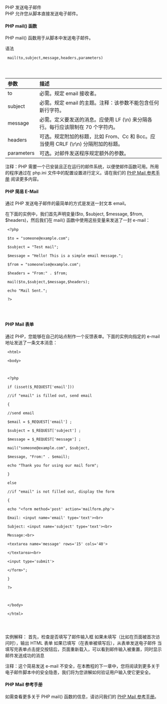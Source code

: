  PHP 发送电子邮件  
PHP 允许您从脚本直接发送电子邮件。

 

#### PHP mail() 函数

 PHP mail() 函数用于从脚本中发送电子邮件。

 语法

 
```
 mail(to,subject,message,headers,parameters) 




```
 



|参数|描述|
|:--|:--|
|to|必需。规定 email 接收者。|
|subject|必需。规定 email 的主题。注释：该参数不能包含任何新行字符。|
|message|必需。定义要发送的消息。应使用 LF (\n) 来分隔各行。每行应该限制在 70 个字符内。|
|headers|可选。规定附加的标题，比如 From、Cc 和 Bcc。应当使用 CRLF (\r\n) 分隔附加的标题。|
|parameters|可选。对邮件发送程序规定额外的参数。|

注释：PHP 需要一个已安装且正在运行的邮件系统，以便使邮件函数可用。所用的程序通过在 php.ini 文件中的配置设置进行定义。请在我们的 [PHP Mail 参考手册](http://www.w3cschool.cc/php/php-ref-mail.html) 阅读更多内容。

 

#### PHP 简易 E-Mail

 通过 PHP 发送电子邮件的最简单的方式是发送一封文本 email。

 在下面的实例中，我们首先声明变量($to, $subject, $message, $from, $headers)，然后我们在 mail() 函数中使用这些变量来发送了一封 e-mail：

 
```
 <?php

 $to = "someone@example.com";

 $subject = "Test mail";

 $message = "Hello! This is a simple email message.";

 $from = "someonelse@example.com";

 $headers = "From:" . $from;

 mail($to,$subject,$message,$headers);

 echo "Mail Sent.";

 ?> 




```
 



#### PHP Mail 表单

 通过 PHP，您能够在自己的站点制作一个反馈表单。下面的实例向指定的 e-mail 地址发送了一条文本消息：

 
```
 <html>

 <body>



 <?php

 if (isset($_REQUEST['email']))

 //if "email" is filled out, send email

 {

 //send email

 $email = $_REQUEST['email'] ;

 $subject = $_REQUEST['subject'] ;

 $message = $_REQUEST['message'] ;

 mail("someone@example.com", $subject,

 $message, "From:" . $email);

 echo "Thank you for using our mail form";

 }

 else

 //if "email" is not filled out, display the form

 {

 echo "<form method='post' action='mailform.php'>

 Email: <input name='email' type='text'><br>

 Subject: <input name='subject' type='text'><br>

 Message:<br>

 <textarea name='message' rows='15' cols='40'>

 </textarea><br>

 <input type='submit'>

 </form>";

 }

 ?>



 </body>

 </html> 




```
 

 实例解释：
首先，检查是否填写了邮件输入框
 如果未填写（比如在页面被首次访问时），输出 HTML 表单
 如果已填写（在表单被填写后），从表单发送电子邮件
 当填写完表单点击提交按钮后，页面重新载入，可以看到邮件输入被重置，同时显示邮件发送成功的消息
 
注释：这个简易发送 e-mail 不安全，在本教程的下一章中，您将阅读到更多关于电子邮件脚本中的安全隐患，我们将为您讲解如何验证用户输入使它更安全。

 

#### PHP Mail 参考手册

 如需查看更多关于 PHP mail() 函数的信息，请访问我们的 [PHP Mail 参考手册](http://www.w3cschool.cc/php/php-ref-mail.html)。

 


